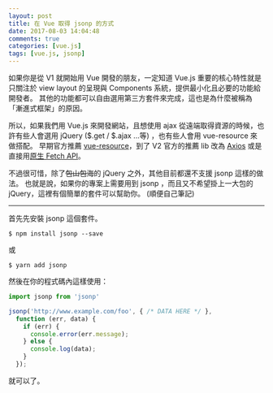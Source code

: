 ```yaml
---
layout: post
title: 在 Vue 取得 jsonp 的方式
date: 2017-08-03 14:04:48
comments: true
categories: [vue.js]
tags: [vue.js, jsonp]
---
```


如果你是從 V1 就開始用 Vue 開發的朋友，一定知道 Vue.js 重要的核心特性就是只關注於 view layout 的呈現與 Components 系統，提供最小化且必要的功能給開發者。
其他的功能都可以自由選用第三方套件來完成，這也是為什麼被稱為「漸進式框架」的原因。

所以，如果我們用 Vue.js 來開發網站，且想使用 ajax 從遠端取得資源的時候，也許有些人會選用 jQuery ($.get / $.ajax ...等) ，也有些人會用 vue-resource 來做搭配。 早期官方推薦 [vue-resource](https://github.com/pagekit/vue-resource)，到了 V2 官方的推薦 lib 改為 [Axios](https://github.com/mzabriskie/axios) 或是直接用[原生 Fetch API](https://developer.mozilla.org/zh-TW/docs/Web/API/Fetch_API)。

不過很可惜，除了<del>包山包海</del>的 jQuery 之外，其他目前都還不支援 jsonp 這樣的做法。 也就是說，如果你的專案上需要用到 jsonp ，而且又不希望掛上一大包的 jQuery，這裡有個簡單的套件可以幫助你。 (順便自己筆記)

<hr>

首先先安裝 jsonp 這個套件。

```
$ npm install jsonp --save
```

或

```
$ yarn add jsonp
```

然後在你的程式碼內這樣使用：

``` js
import jsonp from 'jsonp'

jsonp('http://www.example.com/foo', { /* DATA HERE */ },
  function (err, data) {
    if (err) {
      console.error(err.message);
    } else {
      console.log(data);
    }
  });
```

就可以了。

